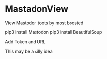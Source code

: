 # MastadonView
View Mastodon toots by most boosted

pip3 install Mastodon
pip3 install  BeautifulSoup

Add Token and URL

This may be a silly idea
